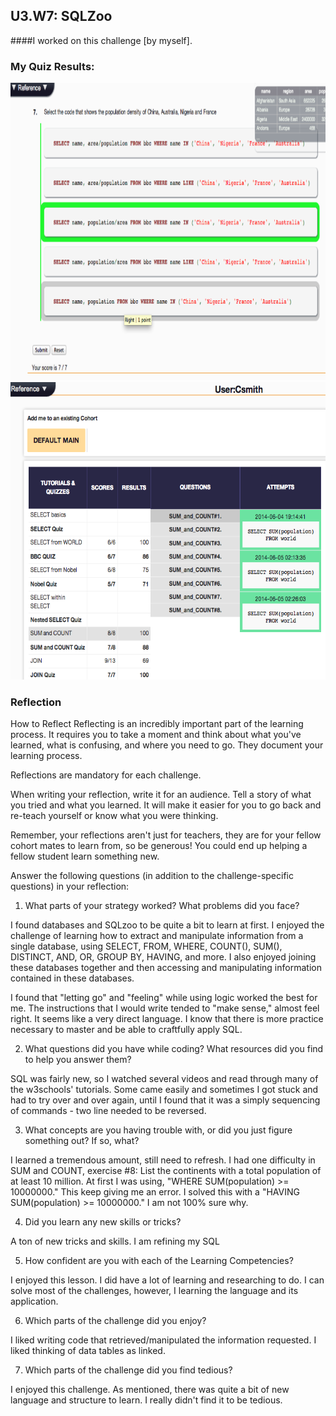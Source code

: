## U3.W7: SQLZoo

####I worked on this challenge [by myself].



### My Quiz Results:

<img src="../imgs/sql_quiz_a.jpg" height="476" width="601">
<img src="../imgs/sql_quiz_b.jpg" height="476" width="601">


### Reflection


How to Reflect
Reflecting is an incredibly important part of the learning process. It requires you to take a moment and think about what you've learned, what is confusing, and where you need to go. They document your learning process.

Reflections are mandatory for each challenge.

When writing your reflection, write it for an audience. Tell a story of what you tried and what you learned. It will make it easier for you to go back and re-teach yourself or know what you were thinking.

Remember, your reflections aren't just for teachers, they are for your fellow cohort mates to learn from, so be generous! You could end up helping a fellow student learn something new.

Answer the following questions (in addition to the challenge-specific questions) in your reflection:

1)  What parts of your strategy worked? What problems did you face?

I found databases and SQLzoo to be quite a bit to learn at first.  I enjoyed the challenge of learning how to extract and manipulate information from a single database, using SELECT, FROM, WHERE, COUNT(), SUM(), DISTINCT, AND, OR, GROUP BY, HAVING, and more.  I also enjoyed joining these databases together and then accessing and manipulating information contained in these databases.

I found that "letting go" and "feeling" while using logic worked the best for me.  The instructions that I would write tended to "make sense," almost feel right.  It seems like a very direct language.  I know that there is more practice necessary to master and be able to craftfully apply SQL.   

2)  What questions did you have while coding? What resources did you find to help you answer them?

SQL was fairly new, so I watched several videos and read through many of the w3schools' tutorials.  Some came easily and sometimes I got stuck and had to try over and over again, until I found that it was a simply sequencing of commands - two line needed to be reversed.

3)  What concepts are you having trouble with, or did you just figure something out? If so, what?

I learned a tremendous amount, still need to refresh.  I had one difficulty in SUM and COUNT, exercise #8: List the continents with a total population of at least 10 million.  At first I was using, "WHERE SUM(population) >= 10000000."  This keep giving me an error.  I solved this with a "HAVING SUM(population) >= 10000000."  I am not 100% sure why.

4)  Did you learn any new skills or tricks?

A ton of new tricks and skills.  I am refining my SQL

5)  How confident are you with each of the Learning Competencies?

I enjoyed this lesson.  I did have a lot of learning and researching to do.  I can solve most of the challenges, however, I learning the language and its application.

6)  Which parts of the challenge did you enjoy?

I liked writing code that retrieved/manipulated the information requested.  I liked thinking of data tables as linked. 

7)  Which parts of the challenge did you find tedious?

I enjoyed this challenge.  As mentioned, there was quite a bit of new language and structure to learn.  I really didn't find it to be tedious.     
